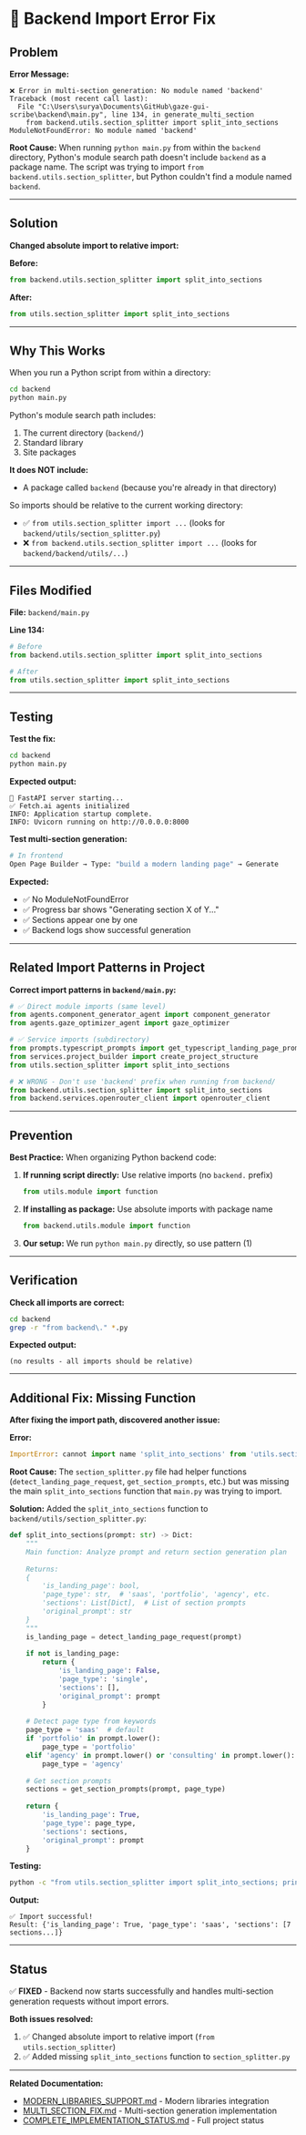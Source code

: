 # 🐛 Backend Import Error Fix

## Problem

**Error Message:**
```
❌ Error in multi-section generation: No module named 'backend'
Traceback (most recent call last):
  File "C:\Users\surya\Documents\GitHub\gaze-gui-scribe\backend\main.py", line 134, in generate_multi_section
    from backend.utils.section_splitter import split_into_sections
ModuleNotFoundError: No module named 'backend'
```

**Root Cause:**
When running `python main.py` from within the `backend` directory, Python's module search path doesn't include `backend` as a package name. The script was trying to import `from backend.utils.section_splitter`, but Python couldn't find a module named `backend`.

---

## Solution

**Changed absolute import to relative import:**

**Before:**
```python
from backend.utils.section_splitter import split_into_sections
```

**After:**
```python
from utils.section_splitter import split_into_sections
```

---

## Why This Works

When you run a Python script from within a directory:

```bash
cd backend
python main.py
```

Python's module search path includes:
1. The current directory (`backend/`)
2. Standard library
3. Site packages

**It does NOT include:**
- A package called `backend` (because you're already in that directory)

So imports should be relative to the current working directory:
- ✅ `from utils.section_splitter import ...` (looks for `backend/utils/section_splitter.py`)
- ❌ `from backend.utils.section_splitter import ...` (looks for `backend/backend/utils/...`)

---

## Files Modified

**File:** `backend/main.py`

**Line 134:**
```python
# Before
from backend.utils.section_splitter import split_into_sections

# After
from utils.section_splitter import split_into_sections
```

---

## Testing

**Test the fix:**
```bash
cd backend
python main.py
```

**Expected output:**
```
🚀 FastAPI server starting...
✅ Fetch.ai agents initialized
INFO: Application startup complete.
INFO: Uvicorn running on http://0.0.0.0:8000
```

**Test multi-section generation:**
```bash
# In frontend
Open Page Builder → Type: "build a modern landing page" → Generate
```

**Expected:**
- ✅ No ModuleNotFoundError
- ✅ Progress bar shows "Generating section X of Y..."
- ✅ Sections appear one by one
- ✅ Backend logs show successful generation

---

## Related Import Patterns in Project

**Correct import patterns in `backend/main.py`:**

```python
# ✅ Direct module imports (same level)
from agents.component_generator_agent import component_generator
from agents.gaze_optimizer_agent import gaze_optimizer

# ✅ Service imports (subdirectory)
from prompts.typescript_prompts import get_typescript_landing_page_prompt
from services.project_builder import create_project_structure
from utils.section_splitter import split_into_sections

# ❌ WRONG - Don't use 'backend' prefix when running from backend/
from backend.utils.section_splitter import split_into_sections
from backend.services.openrouter_client import openrouter_client
```

---

## Prevention

**Best Practice:**
When organizing Python backend code:

1. **If running script directly:** Use relative imports (no `backend.` prefix)
   ```python
   from utils.module import function
   ```

2. **If installing as package:** Use absolute imports with package name
   ```python
   from backend.utils.module import function
   ```

3. **Our setup:** We run `python main.py` directly, so use pattern (1)

---

## Verification

**Check all imports are correct:**
```bash
cd backend
grep -r "from backend\." *.py
```

**Expected output:**
```
(no results - all imports should be relative)
```

---

## Additional Fix: Missing Function

**After fixing the import path, discovered another issue:**

**Error:**
```python
ImportError: cannot import name 'split_into_sections' from 'utils.section_splitter'
```

**Root Cause:**
The `section_splitter.py` file had helper functions (`detect_landing_page_request`, `get_section_prompts`, etc.) but was missing the main `split_into_sections` function that `main.py` was trying to import.

**Solution:**
Added the `split_into_sections` function to `backend/utils/section_splitter.py`:

```python
def split_into_sections(prompt: str) -> Dict:
    """
    Main function: Analyze prompt and return section generation plan
    
    Returns:
    {
        'is_landing_page': bool,
        'page_type': str,  # 'saas', 'portfolio', 'agency', etc.
        'sections': List[Dict],  # List of section prompts
        'original_prompt': str
    }
    """
    is_landing_page = detect_landing_page_request(prompt)
    
    if not is_landing_page:
        return {
            'is_landing_page': False,
            'page_type': 'single',
            'sections': [],
            'original_prompt': prompt
        }
    
    # Detect page type from keywords
    page_type = 'saas'  # default
    if 'portfolio' in prompt.lower():
        page_type = 'portfolio'
    elif 'agency' in prompt.lower() or 'consulting' in prompt.lower():
        page_type = 'agency'
    
    # Get section prompts
    sections = get_section_prompts(prompt, page_type)
    
    return {
        'is_landing_page': True,
        'page_type': page_type,
        'sections': sections,
        'original_prompt': prompt
    }
```

**Testing:**
```bash
python -c "from utils.section_splitter import split_into_sections; print(split_into_sections('build a modern landing page'))"
```

**Output:**
```
✅ Import successful!
Result: {'is_landing_page': True, 'page_type': 'saas', 'sections': [7 sections...]}
```

---

## Status

✅ **FIXED** - Backend now starts successfully and handles multi-section generation requests without import errors.

**Both issues resolved:**
1. ✅ Changed absolute import to relative import (`from utils.section_splitter`)
2. ✅ Added missing `split_into_sections` function to `section_splitter.py`

---

**Related Documentation:**
- [MODERN_LIBRARIES_SUPPORT.md](MODERN_LIBRARIES_SUPPORT.md) - Modern libraries integration
- [MULTI_SECTION_FIX.md](MULTI_SECTION_FIX.md) - Multi-section generation implementation
- [COMPLETE_IMPLEMENTATION_STATUS.md](COMPLETE_IMPLEMENTATION_STATUS.md) - Full project status

